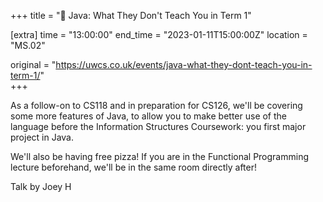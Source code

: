 +++
title = "🎤 Java: What They Don't Teach You in Term 1"

[extra]
time = "13:00:00"
end_time = "2023-01-11T15:00:00Z"
location = "MS.02"

original = "https://uwcs.co.uk/events/java-what-they-dont-teach-you-in-term-1/"    
+++

As a follow-on to CS118 and in preparation for CS126, we'll be covering some more features of Java, to allow you to make better use of the language before the Information Structures Coursework: you first major project in Java.

We'll also be having free pizza! If you are in the Functional Programming lecture beforehand, we'll be in the same room directly after!

Talk by Joey H
